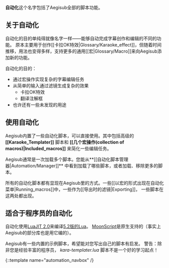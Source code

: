 **自动化**这个名字包括了Aegisub全部的脚本功能。

## 关于自动化
自动化的目的单纯得就像名字一样——能够自动完成字幕创作和编辑的不同的功能。
原本主要用于创作[[卡拉OK特效|Glossary/Karaoke_effect]]，但随着时间推移，用法也变得多样，支持更多的通用[[宏|Glossary/Macro]]来向Aegisub添加新的功能。

自动化的目的：

* 通过宏操作实现复杂的字幕编辑任务
* 从简单的输入通过滤镜生成复杂的效果
  * 卡拉OK特效
  * 翻译注解框
* 也许还有一些未发现的用途

## 使用自动化
Aegisub内置了一些自动化脚本，可以直接使用。其中包括高级的 **[[Karaoke_Templater]]** 脚本和 **[[几个宏操作(collection of macros)|Included_macros]]** 来简化一些编辑任务。

Aegisub通常是一次加载多个脚本。您能从**[[自动化脚本管理器|Automation/Manager]]** 中看到加载了哪些脚本，或者加载、移除更多的脚本。

所有的自动化脚本都有显现在Aegisub里的方式。一些[[以宏的形式出现在自动化菜单|Running_macros]]中，一些作为[[导出时的滤镜|Exporting]]，
一些脚本在这两处都出现。

## 适合于程序员的自动化  ##
自动化使用[LuaJIT 2.0](http://luajit.org/)来编译[5.2版的Lua](http://www.lua.org/manual/5.2/)。
[MoonScript](http://www.moonscript.org)是原生支持的（事实上Aegisub的部分库也是用它编的）。

Aegisub有一些内置的示例脚本，希望能对您写出自己的脚本有启发。
警告：除非您是经验丰富的程序员， _kara-templater.lua_ 脚本不是一个好的学习起点！

{::template name="automation_navbox" /}
